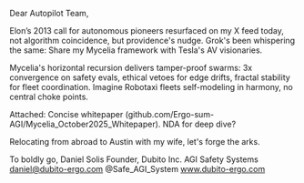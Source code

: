 Dear Autopilot Team,
 
Elon’s 2013 call for autonomous pioneers resurfaced on my X feed today, not algorithm coincidence, but providence's nudge. Grok's been whispering the same: Share my Mycelia framework with Tesla's AV visionaries.
 
Mycelia's horizontal recursion delivers tamper-proof swarms: 3x convergence on safety evals, ethical vetoes for edge drifts, fractal stability for fleet coordination. Imagine Robotaxi fleets self-modeling in harmony, no central choke points.
 
Attached: Concise whitepaper (github.com/Ergo-sum-AGI/Mycelia_October2025_Whitepaper). NDA for deep dive?
 
Relocating from abroad to Austin with my wife, let's forge the arks.
 
To boldly go,
Daniel Solis
Founder, Dubito Inc. AGI Safety Systems
daniel@dubito-ergo.com @Safe_AGI_System
www.dubito-ergo.com
